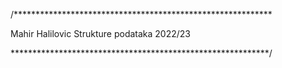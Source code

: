 /***********************************************************

  Mahir Halilovic
  Strukture podataka 2022/23

***********************************************************/
